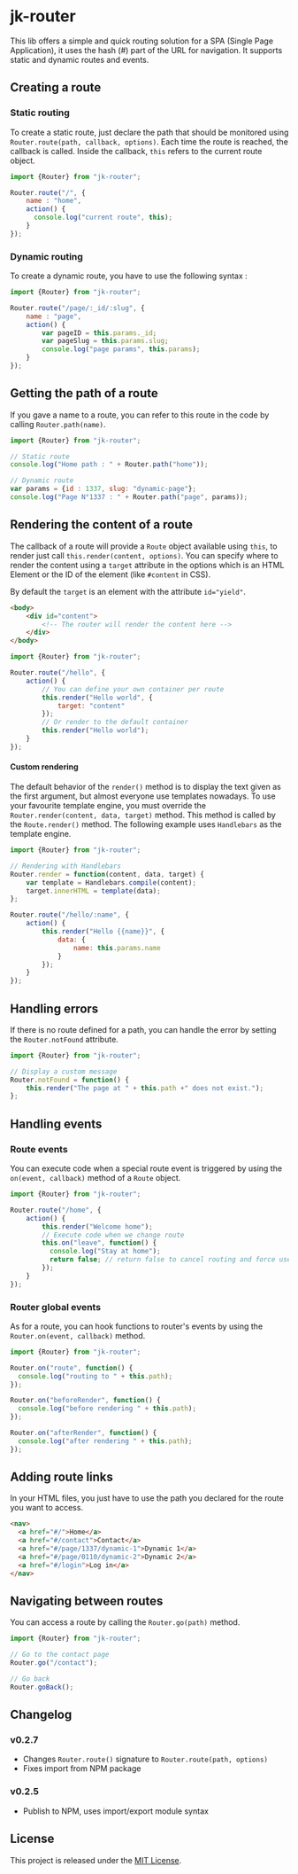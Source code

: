 # jk-router

This lib offers a simple and quick routing solution for a SPA (Single Page Application), it uses the hash (#) part of the URL for navigation. It supports static and dynamic routes and events.

## Creating a route

### Static routing

To create a static route, just declare the path that should be monitored using `Router.route(path, callback, options)`.
Each time the route is reached, the callback is called.
Inside the callback, `this` refers to the current route object.

```js
import {Router} from "jk-router";

Router.route("/", {
    name : "home",
    action() {
      console.log("current route", this);
    }
});
```

### Dynamic routing

To create a dynamic route, you have to use the following syntax :

```js
import {Router} from "jk-router";

Router.route("/page/:_id/:slug", {
    name : "page",
    action() {
        var pageID = this.params._id;
        var pageSlug = this.params.slug;
        console.log("page params", this.params);
    }
});
```

## Getting the path of a route

If you gave a name to a route, you can refer to this route in the code by calling `Router.path(name)`.

```js
import {Router} from "jk-router";

// Static route
console.log("Home path : " + Router.path("home"));

// Dynamic route
var params = {id : 1337, slug: "dynamic-page"};
console.log("Page N°1337 : " + Router.path("page", params));
```

## Rendering the content of a route

The callback of a route will provide a `Route` object available using `this`, to render just call `this.render(content, options)`.
You can specify where to render the content using a `target` attribute in the options which is an HTML Element or the ID of the element (like `#content` in CSS).

By default the `target` is an element with the attribute `id="yield"`.

```html
<body>
    <div id="content">
        <!-- The router will render the content here -->
    </div>
</body>
```

```js
import {Router} from "jk-router";

Router.route("/hello", {
    action() {
        // You can define your own container per route
        this.render("Hello world", {
            target: "content"
        });
        // Or render to the default container
        this.render("Hello world");
    }
});
```

#### Custom rendering

The default behavior of the `render()` method is to display the text given as the first argument, but almost everyone use templates nowadays.
To use your favourite template engine, you must override the `Router.render(content, data, target)` method.
This method is called by the `Route.render()` method.
The following example uses `Handlebars` as the template engine.

```js
import {Router} from "jk-router";

// Rendering with Handlebars
Router.render = function(content, data, target) {
    var template = Handlebars.compile(content);
    target.innerHTML = template(data);
};

Router.route("/hello/:name", {
    action() {
        this.render("Hello {{name}}", {
            data: {
                name: this.params.name
            }
        });
    }
});
```

## Handling errors

If there is no route defined for a path, you can handle the error by setting the `Router.notFound` attribute.

```js
import {Router} from "jk-router";

// Display a custom message
Router.notFound = function() {
    this.render("The page at " + this.path +" does not exist.");
};
```

## Handling events

### Route events

You can execute code when a special route event is triggered by using the `on(event, callback)` method of a `Route` object.

```js
import {Router} from "jk-router";

Router.route("/home", {
    action() {
        this.render("Welcome home");
        // Execute code when we change route
        this.on("leave", function() {
          console.log("Stay at home");
          return false; // return false to cancel routing and force user to stay on the current page
        });
    }
});
```

### Router global events

As for a route, you can hook functions to router's events by using the `Router.on(event, callback)` method.

```js
import {Router} from "jk-router";

Router.on("route", function() {
  console.log("routing to " + this.path);
});

Router.on("beforeRender", function() {
  console.log("before rendering " + this.path);
});

Router.on("afterRender", function() {
  console.log("after rendering " + this.path);
});
```

## Adding route links

In your HTML files, you just have to use the path you declared for the route you want to access.

```html
<nav>
  <a href="#/">Home</a>
  <a href="#/contact">Contact</a>
  <a href="#/page/1337/dynamic-1">Dynamic 1</a>
  <a href="#/page/0110/dynamic-2">Dynamic 2</a>
  <a href="#/login">Log in</a>
</nav>
```

## Navigating between routes

You can access a route by calling the `Router.go(path)` method.

```js
import {Router} from "jk-router";

// Go to the contact page
Router.go("/contact");

// Go back
Router.goBack();
```

## Changelog

### v0.2.7
- Changes `Router.route()` signature to `Router.route(path, options)`
- Fixes import from NPM package

### v0.2.5
- Publish to NPM, uses import/export module syntax

## License

This project is released under the [MIT License](http://www.opensource.org/licenses/MIT).

